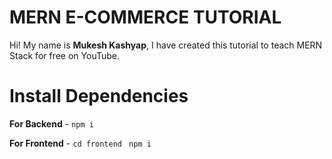 # MERN E-COMMERCE TUTORIAL

Hi! My name is **Mukesh Kashyap**, I have created this tutorial to teach MERN Stack for free on YouTube.

# Install Dependencies

**For Backend** - `npm i`

**For Frontend** - `cd frontend` ` npm i`

